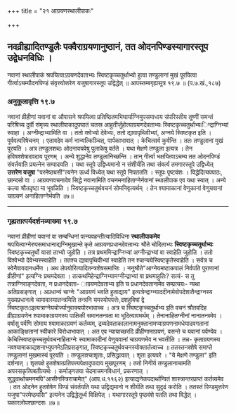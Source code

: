 +++
title = "२१ आग्रयणस्थालीपाकः"

+++
## नवव्रीह्यादितण्डुलैः पक्वैराग्रयणानुष्ठानं, तत ओदनपिण्डस्यागारस्तूप उद्वेधनविधिः ।
नवानां स्थालीपाकं श्रपयित्वाऽग्रयणदेवताभ्यः स्विष्टकृच्चतुर्थाभ्यो हुत्वा तण्डुलानां मुखं पूरयित्वा गीर्त्वाऽचम्यौदनपिण्डं संवृत्त्योत्तरेण यजुषागारस्तूप उद्विद्धेत् ॥ आपस्तम्बगृह्यसूत्र १९.७ ॥
(प.७.खं.,१८७)

### अनुकूलावृत्ति १९.७
नवानां व्रीहीणां यवानां वा औपासने श्रपयित्वा प्रतिष्ठितमभिघार्याग्निमुपसमाधाय संपरिस्तीय तूष्णीं समन्तं परिषिच्य दुर्वी संमृच्य स्थालीपाकादुपघातं चतस्र आहुतीर्जुहोत्याग्रयणदेवताभ्यः स्विष्टकृच्चतुर्थाभ्यःिन्द्राग्निभ्यां स्वाहा ।
अग्नीम्द्राभ्यामिति वा ।
ततो व्श्वेभ्यो देवेभ्यः, ततो द्यावापृथिवीभ्यां, अग्नये स्विष्टकृत इति ।
पूर्ववत्परिषेचनम् ।
एतावदेव कर्म नान्यत्किञ्चित्, पार्पकाभावात् ।
केचित्सर्व कुर्वन्ति ।
ततः तण्डुलानां मुखं पूरयति ।
अत्र तण्डुलशब्दः ओदनावयवेषु पुलाकेषु वर्तते ।
यथा मेक्षणे तण्डुला इत्यत्र ।
तेन हविषश्शेषादवदाय पूरणम् ।
अन्ये शुद्धानेव तण्डुलानिच्छन्ति ।
तान् गीर्त्वा भक्षयित्वाऽचम्य तत ओदनपिण्डं संवर्तयाति प्रयत्नेन सम्पादयति ।
यथा स्तूपे उद्विध्यमानो न संशीर्यति तथा संवर्त्य तमगारस्तूपे उद्विध्येत् **उत्तरेण यजुषा** "परमेष्ठ्यसी"त्यनेन ऊर्ध्व विध्येत्
यथा स्तूपे निपततति ।
स्तूपः पृष्टवंशः ।
विद्धेदित्यपपाठः, छान्दसो वा ।
आग्रयणवचनादेव सिद्धे नवानामिति वचनमनाहिताग्नेर्नवानां स्थालीपाक एव यथा स्यात् ।
अन्ये कल्पा श्रौतदृष्टा मा भूवन्निति ।
स्विष्टकृच्चतुर्थवचनं सोमनिवृत्यर्थम् ।
तेन श्यामाकानां वेणुकानां वेणुयवानां चाग्रयणं अनाहिताग्नेर्भवति ॥७॥
________________________
### गृह्यतात्पर्यदर्शनव्याख्या १९.७
नवानां व्रीहीणां यवानां वा सम्बन्धिनां पत्न्यवहन्तीत्यादिविधिना **स्थालीपाकमेव** श्रपयित्वाग्नेरुपसमाधानाद्यग्निमुखान्ते कृते
आग्रयणप्रधानदेवताभ्यः श्रौते चोदिताभ्यः **स्विष्टकृच्चतुर्थाभ्यः** स्विष्टकृच्चतुर्थो यासां ताभ्यो जुहोति ।
तत्र प्रथममिन्द्राग्निभ्यां अग्नीन्द्राभ्यां वा स्वाहेति जुहोति ।
ततो विश्वेभ्यो देवेभ्यस्स्वाहेति ।
ततश्च द्यावापृथिवीभ्यां स्वाहेति तन श्चान्ययेस्विष्टकृतेस्वाहेति ।
सर्वत्र च स्वेनैवावदानधर्मेण ।
अथ लेपयोरित्यादितन्त्रशेषसमाप्तिः ।
ननुश्रौते"आग्नेयमष्टाकपालं निर्वपति पुराणानां व्रीहीणां" इत्यग्निः प्रथमदेवता ।
तत्कथमिहेन्द्राग्निभ्यामग्नीन्द्राभ्यां वा प्रथमाहुतिः? सत्यं-  स तु तत्राग्निराङ्गदेवता, न प्रधानदेवता- ाग्रयणदेवताभ्य इति च प्रधानदेवतानामेव सम्प्रत्ययः- न्यथा अतिप्रसङ्गात् ।
अप्रधान्यं चाग्नेः
"आग्रयणं भवति हुताद्याय" इत्यत्रेन्द्राग्न्याददीनामेवोपदेशातैन्द्राग्नस्य मुख्यप्रधानत्वे चामावास्यातन्त्रमिति तन्त्रनि यमस्योपपत्तेः,दशहुविषां द्वे स्विष्टकृतःऽइत्यत्राग्नेययोर्ज्यानुवाक्ययोरभावाच्च ।
अत्र च स्विष्टकृच्चतुर्थाभ्य इति वचनं श्रौतवदिह व्रीह्याग्रयणेन श्यामाकाग्रयणस्य पाक्षिकी समानतन्त्रता मा भूदित्यावमर्थम् ।
तेनानाहितग्नीनां नानातन्त्रमेव ।
वर्षासु पर्वणि सोमाय श्यामाकाग्रयणं कर्तव्यम्, द्रव्यदेवताकालानामनुक्तानामप्याग्रयणनामधेयादवगतानां आकाङ्क्षितानां स्वीकारे विरोधाभावात् ।
अत एव न्यायाच्छरदि व्रीहीणामाग्रयणं, वसन्ते च यवानां पर्वण्येव ।
केचित्स्विष्टकृच्चतुर्थवचनाहिताग्नेः स्यामाकादीनां वेणुयवानां चाग्रयणमेव न भवतीति ।
तन्न- कृताग्रयणस्य नवश्यामाकाद्यशनाभ्युपगमेऽतिप्रसङ्गात्, स्विष्टकृच्चतुर्थवचनस्योक्तार्तत्वाच्च ॥
ततस्तन्त्रशेषे समाप्ते तण्डुलानां मुखमास्यं पूरयति ।
तण्डुलाश्चाशृताः, प्रसिद्धत्वात् ।
शृता इत्यपरे ।
"ये मेक्षणे तण्डुला" इति दर्शनात् ।
शृतपक्षे हुतशेषात्प्रतिपत्त्यपेक्षादुपादाय मुखपूरणम् ।
ततो निगीर्य तण्डुलानाचामति अपस्सकृत्पिबतीत्यर्थः ।
कर्माङ्गतया चेदमाचमनविधानं, प्रकरणात् ।
सुद्ध्वार्थाचमनमपि"आसीनस्त्रिराचामेत्" (आप.ध.११६२) इत्याद्यनेकपदार्थान्वितं शास्त्रान्तरप्राप्तं कर्तव्यमेव ।
तत ओदनेन हुतशेषेण पिण्डं संवर्तयति यथा उद्विद्यमानो न शीर्यति तथा सुदृढं करोति ।
ततस्तं पिण्डमुत्तरेण यजुषा"परमेष्ठ्यसि" इत्यनेन उद्विद्धेतूर्ध्व विक्षिपेत् ।
यथागारस्तूपे पृष्ठवंशे पतति तथा विद्धेत् ।
यकारलोपश्छान्दसः ॥७॥
